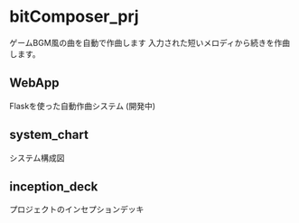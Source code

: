 # bitComposer_prj
ゲームBGM風の曲を自動で作曲します
入力された短いメロディから続きを作曲します。

## WebApp
Flaskを使った自動作曲システム (開発中)

## system_chart
システム構成図

## inception_deck
プロジェクトのインセプションデッキ
